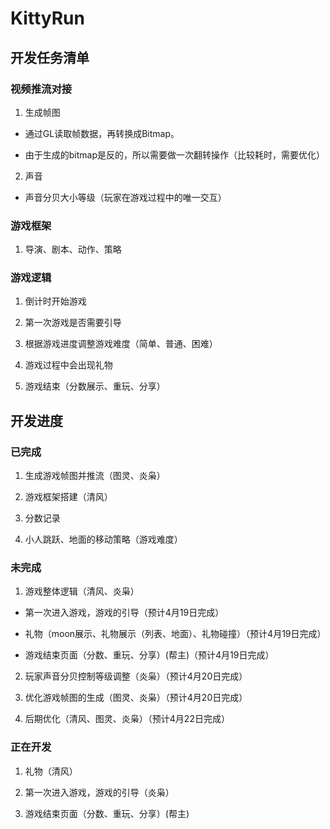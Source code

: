 # KittyRun

## 开发任务清单

### 视频推流对接

1. 生成帧图

- 通过GL读取帧数据，再转换成Bitmap。

- 由于生成的bitmap是反的，所以需要做一次翻转操作（比较耗时，需要优化）

2. 声音

- 声音分贝大小等级（玩家在游戏过程中的唯一交互）

### 游戏框架

1. 导演、剧本、动作、策略



### 游戏逻辑

1. 倒计时开始游戏

2. 第一次游戏是否需要引导

3. 根据游戏进度调整游戏难度（简单、普通、困难）

4. 游戏过程中会出现礼物

5. 游戏结束（分数展示、重玩、分享）


## 开发进度

### 已完成

1. 生成游戏帧图并推流（图灵、炎枭）

2. 游戏框架搭建（清风）

3. 分数记录

3. 小人跳跃、地面的移动策略（游戏难度）

### 未完成

1. 游戏整体逻辑（清风、炎枭）

- 第一次进入游戏，游戏的引导（预计4月19日完成）

- 礼物（moon展示、礼物展示（列表、地面）、礼物碰撞）（预计4月19日完成）

- 游戏结束页面（分数、重玩、分享）(帮主)（预计4月19日完成）

2. 玩家声音分贝控制等级调整（炎枭）（预计4月20日完成）

3. 优化游戏帧图的生成（图灵、炎枭）（预计4月20日完成）

4. 后期优化（清风、图灵、炎枭）（预计4月22日完成）

### 正在开发

1. 礼物（清风）

2. 第一次进入游戏，游戏的引导（炎枭）

3. 游戏结束页面（分数、重玩、分享）(帮主)

